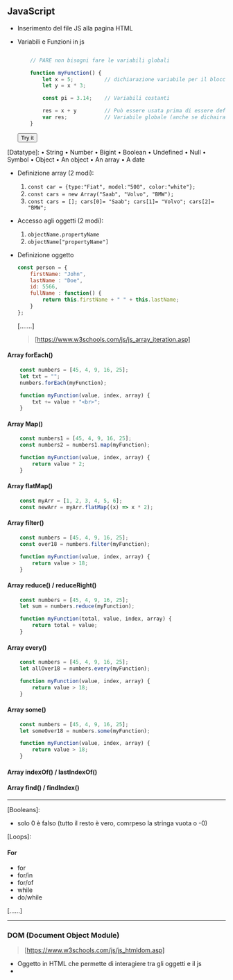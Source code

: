 ## JavaScript

 - Inserimento del file JS alla pagina HTML
    <script src="myScript.js"></script>


 - Variabili e Funzioni in js

    ```JavaScript

        // PARE non bisogni fare le variabili globali

        function myFunction() {
            let x = 5;          // dichiarazione variabile per il blocco
            let y = x * 3;

            const pi = 3.14;    // Variabili costanti

            res = x + y         // Può essere usata prima di essere definita
            var res;            // Variabile globale (anche se dichairata nel blocco)
        }

    ```

    <button type="button" onclick="myFunction()">Try it</button>

 [Datatype]:
    • String
    • Number
    • Bigint
    • Boolean
    • Undefined
    • Null
    • Symbol
    • Object
        • An object
        • An array
        • A date


- Definizione array (2 modi):
    1. ``` const car = {type:"Fiat", model:"500", color:"white"};                   ```
    2. ``` const cars = new Array("Saab", "Volvo", "BMW");                          ```
    3. ``` const cars = []; cars[0]= "Saab"; cars[1]= "Volvo"; cars[2]= "BMW";      ```

 - Accesso agli oggetti (2 modi):
    1. ``` objectName.propertyName      ```
    2. ``` objectName["propertyName"]   ```

 - Definizione oggetto

    ```JavaScript
    const person = {
        firstName: "John",
        lastName : "Doe",
        id: 5566,
        fullName : function() {
            return this.firstName + " " + this.lastName;
        }
    };
    ```

    [.......]

    >  [https://www.w3schools.com/js/js_array_iteration.asp]

#### Array forEach()

```JavaScript
    const numbers = [45, 4, 9, 16, 25];
    let txt = "";
    numbers.forEach(myFunction);

    function myFunction(value, index, array) {
        txt += value + "<br>";
    }
```

#### Array Map()

```JavaScript
    const numbers1 = [45, 4, 9, 16, 25];
    const numbers2 = numbers1.map(myFunction);

    function myFunction(value, index, array) {
        return value * 2;
    }
```

#### Array flatMap()

```JavaScript
    const myArr = [1, 2, 3, 4, 5, 6];
    const newArr = myArr.flatMap((x) => x * 2);
```

#### Array filter()

```JavaScript
    const numbers = [45, 4, 9, 16, 25];
    const over18 = numbers.filter(myFunction);

    function myFunction(value, index, array) {
        return value > 18;
    }
```

#### Array reduce()  / reduceRight()

```JavaScript
    const numbers = [45, 4, 9, 16, 25];
    let sum = numbers.reduce(myFunction);

    function myFunction(total, value, index, array) {
        return total + value;
    }
```

#### Array every()

```JavaScript
    const numbers = [45, 4, 9, 16, 25];
    let allOver18 = numbers.every(myFunction);

    function myFunction(value, index, array) {
        return value > 18;
    }
```

#### Array some()

```JavaScript
    const numbers = [45, 4, 9, 16, 25];
    let someOver18 = numbers.some(myFunction);

    function myFunction(value, index, array) {
        return value > 18;
    }
```

#### Array indexOf() / lastIndexOf()
#### Array find() / findIndex()


----

[Booleans]:
 - solo 0 è falso (tutto il resto è vero, comrpeso la stringa vuota o -0)


[Loops]:
#### For
 - for
 - for/in
 - for/of
 - while
 - do/while

 [......]

----

### DOM (Document Object Module)
  > [https://www.w3schools.com/js/js_htmldom.asp]

 - Oggetto in HTML che permette di interagiere tra gli oggetti e il js
 -

